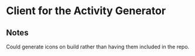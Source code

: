 # Client for the Activity Generator

## Notes

Could generate icons on build rather than having them included in the repo.


